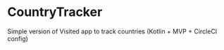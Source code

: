 # CountryTracker
Simple version of Visited app to track countries (Kotlin + MVP + CircleCI config)

